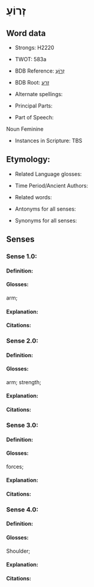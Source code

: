 # זְרוֹעַ

<!-- Status: S2="NeedsEdits" -->
<!-- Lexica used for edits:   -->

## Word data

* Strongs: H2220

* TWOT: 583a

* BDB Reference: [זְרוֹעַ](rc://en/bdb/dict/g.cm.ab)

* BDB Root: [זרע](rc://en/bdb/dict/g.cm.aa)

* Alternate spellings:

* Principal Parts:

* Part of Speech:

Noun Feminine

* Instances in Scripture: TBS

## Etymology:

* Related Language glosses:

* Time Period/Ancient Authors:

* Related words:

* Antonyms for all senses:

* Synonyms for all senses:

## Senses

### Sense 1.0:

#### Definition:

#### Glosses:

arm; 

#### Explanation:

#### Citations:



### Sense 2.0:

#### Definition:

#### Glosses:

arm; strength; 

#### Explanation:

#### Citations:



### Sense 3.0:

#### Definition:

#### Glosses:

forces; 

#### Explanation:

#### Citations:



### Sense 4.0:

#### Definition:

#### Glosses:

Shoulder; 

#### Explanation:

#### Citations:




